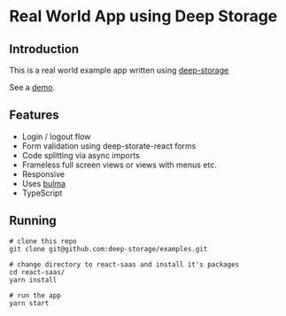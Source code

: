 # Real World App using Deep Storage

## Introduction

This is a real world example app written using [deep-storage](https://github.com/deep-storage/deep-storage)

See a [demo](http://react-saas.surge.sh/).

## Features

* Login / logout flow
* Form validation using deep-storate-react forms
* Code splitting via async imports
* Frameless full screen views or views with menus etc.
* Responsive
* Uses [bulma](https://bulma.io)
* TypeScript

## Running

    # clone this repo
    git clone git@github.com:deep-storage/examples.git

    # change directory to react-saas and install it's packages
    cd react-saas/
    yarn install

    # run the app
    yarn start

